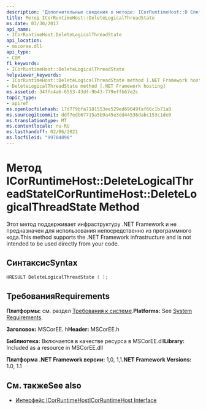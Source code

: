 ```yaml
---
description: 'Дополнительные сведения о методе: ICorRuntimeHost::D Елетелогикалсреадстате'
title: Метод ICorRuntimeHost::DeleteLogicalThreadState
ms.date: 03/30/2017
api_name:
- ICorRuntimeHost.DeleteLogicalThreadState
api_location:
- mscoree.dll
api_type:
- COM
f1_keywords:
- ICorRuntimeHost::DeleteLogicalThreadState
helpviewer_keywords:
- ICorRuntimeHost::DeleteLogicalThreadState method [.NET Framework hosting]
- DeleteLogicalThreadState method [.NET Framework hosting]
ms.assetid: 34ffc4a6-6553-43df-9b43-779effb67e2c
topic_type:
- apiref
ms.openlocfilehash: 17d779bfa7181553ee529ed69049faf66c1b71a8
ms.sourcegitcommit: ddf7edb67715a5b9a45e3dd44536dabc153c1de0
ms.translationtype: MT
ms.contentlocale: ru-RU
ms.lasthandoff: 02/06/2021
ms.locfileid: "99784890"
---
```

# <a name="icorruntimehostdeletelogicalthreadstate-method"></a><span data-ttu-id="3cd44-103">Метод ICorRuntimeHost::DeleteLogicalThreadState</span><span class="sxs-lookup"><span data-stu-id="3cd44-103">ICorRuntimeHost::DeleteLogicalThreadState Method</span></span>

<span data-ttu-id="3cd44-104">Этот метод поддерживает инфраструктуру .NET Framework и не предназначен для использования непосредственно из программного кода.</span><span class="sxs-lookup"><span data-stu-id="3cd44-104">This method supports the .NET Framework infrastructure and is not intended to be used directly from your code.</span></span>  
  
## <a name="syntax"></a><span data-ttu-id="3cd44-105">Синтаксис</span><span class="sxs-lookup"><span data-stu-id="3cd44-105">Syntax</span></span>  
  
```cpp  
HRESULT DeleteLogicalThreadState ( );  
```  
  
## <a name="requirements"></a><span data-ttu-id="3cd44-106">Требования</span><span class="sxs-lookup"><span data-stu-id="3cd44-106">Requirements</span></span>  

 <span data-ttu-id="3cd44-107">**Платформы:** см. раздел [Требования к системе](../../get-started/system-requirements.md).</span><span class="sxs-lookup"><span data-stu-id="3cd44-107">**Platforms:** See [System Requirements](../../get-started/system-requirements.md).</span></span>  
  
 <span data-ttu-id="3cd44-108">**Заголовок:** MSCorEE. h</span><span class="sxs-lookup"><span data-stu-id="3cd44-108">**Header:** MSCorEE.h</span></span>  
  
 <span data-ttu-id="3cd44-109">**Библиотека:** Включается в качестве ресурса в MSCorEE.dll</span><span class="sxs-lookup"><span data-stu-id="3cd44-109">**Library:** Included as a resource in MSCorEE.dll</span></span>  
  
 <span data-ttu-id="3cd44-110">**Платформа .NET Framework версии:** 1,0, 1,1</span><span class="sxs-lookup"><span data-stu-id="3cd44-110">**.NET Framework Versions:** 1.0, 1.1</span></span>  
  
## <a name="see-also"></a><span data-ttu-id="3cd44-111">См. также</span><span class="sxs-lookup"><span data-stu-id="3cd44-111">See also</span></span>

- [<span data-ttu-id="3cd44-112">Интерфейс ICorRuntimeHost</span><span class="sxs-lookup"><span data-stu-id="3cd44-112">ICorRuntimeHost Interface</span></span>](icorruntimehost-interface.md)
